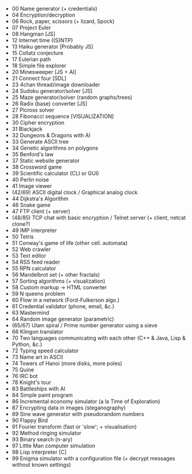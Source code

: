 - 00 Name generator (+ credentials)
- 04 Encryption/decryption
- 06 Rock, paper, scissors (+ lizard, Spock)
- 07 Project Euler
- 08 Hangman [JS]
- 12 Internet time ((S)NTP)
- 13 Haiku generator [Probably JS]
- 15 Collatz conjecture
- 17 Eulerian path
- 18 Simple file explorer
- 20 Minesweeper [JS + AI]
- 21 Connect four [SDL]
- 23 4chan thread/image downloader
- 24 Sudoku generator/solver [JS]
- 25 Maze generator/solver (random graphs/trees)
- 26 Radix (base) converter [JS]
- 27 Picross solver
- 28 Fibonacci sequence [VISUALIZATION]
- 30 Cipher encryption
- 31 Blackjack
- 32 Dungeons & Dragons with AI
- 33 Generate ASCII tree
- 34 Genetic algorithms on polygons
- 35 Benford's law
- 37 Static website generator
- 38 Crossword game
- 39 Scientific calculator (CLI or GUI)
- 40 Perlin noise
- 41 Image viewer
- (42/69) ASCII digital clock / Graphical analog clock
- 44 Dijkstra's Algorithm
- 46 Snake game
- 47 FTP client (+ server)
- (48/85) TCP chat with basic encryption / Telnet server (+ client, netcat clone?)
- 49 IMP interpreter
- 50 Tetris
- 51 Conway's game of life (other cell. automata)
- 52 Web crawler
- 53 Text editor
- 54 RSS feed reader
- 55 RPN calculator
- 56 Mandelbrot set (+ other fractals)
- 57 Sorting algorithms (+ visualization)
- 58 Custom markup -> HTML converter
- 59 N queens problem
- 60 Flow in a network (Ford-Fulkerson algo.)
- 61 Credential validator (phone, email, &c.)
- 63 Mastermind
- 64 Random image generator (parametric)
- (65/67) Ulam spiral / Prime number generator using a sieve
- 66 Klingon translator
- 70 Two languages communicating with each other (C++ & Java, Lisp & Python, &c.)
- 72 Typing speed calculator
- 73 Name art in ASCII
- 74 Towers of Hanoi (more disks, more poles) 
- 75 Quine
- 76 IRC bot
- 78 Knight's tour
- 83 Battleships with AI
- 84 Simple paint program
- 86 Incremental economy simulator (a la Time of Exploration)
- 87 Encrypting data in images (steganography)
- 89 Sine wave generator with pseudorandom numbers
- 90 Flappy Bird
- 91 Fourier transform (fast or 'slow'; + visualisation)
- 92 Method ringing simulator
- 93 Binary search (n-ary)
- 97 Little Man computer simulation
- 98 Lisp interpreter [C]
- 99 Enigma simulator with a configuration file (+ decrypt messages without known settings)
